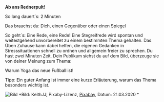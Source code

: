 **Ab ans Rednerpult!** 

So lang dauert´s: 2 Minuten

Das brauchst du: Dich, einen Gegenüber oder einen Spiegel

So geht´s: Eine Rede, eine Rede! Eine Stegreifrede wird spontan und weitestgehend unvorbereitet zu einem bestimmten Thema gehalten. 
Das Üben Zuhause kann dabei helfen, die eigenen Gedanken in Stresssituationen schnell zu ordnen und allgemein freier zu sprechen. 
Du hast zwei Minuten Zeit. Dein Publikum siehst du auf dem Bild, überzeuge sie von deiner Meinung zum Thema:

Warum Yoga das neue Fußball ist!

Tipp: Ein guter Anfang ist immer eine kurze Erläuterung, warum das Thema besonders wichtig ist. 

![Bild](https://cdn.pixabay.com/photo/2016/08/10/19/30/crowd-1584115_1280.jpg)
*Bild: KeithJJ, Pixaby-Lizenz, [Pixabay](https://pixabay.com/de/photos/menge-sport-fans-zuschauer-stadion-1584115/), Datum: 21.03.2020
*
